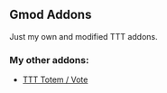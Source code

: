 ## Gmod Addons
Just my own and modified TTT addons.

### My other addons:
- [TTT Totem / Vote](https://github.com/GamefreakDE/TTT_Totem) 
